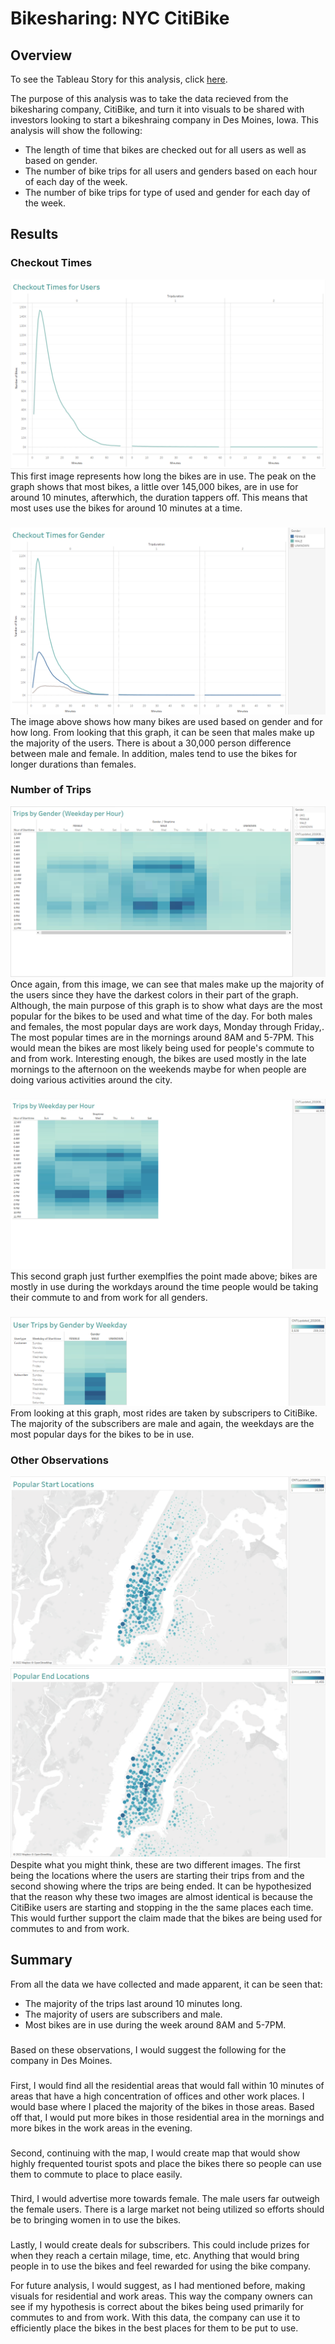 # Bikesharing: NYC CitiBike

## Overview

To see the Tableau Story for this analysis, click [here](https://public.tableau.com/shared/NZMNX7GZK?:display_count=n&:origin=viz_share_linkem).

The purpose of this analysis was to take the data recieved from the bikesharing company, CitiBike, and turn it into visuals to be shared with investors looking to start a bikeshraing company in Des Moines, Iowa. This analysis will show the following:
  - The length of time that bikes are checked out for all users as well as based on gender.
  - The number of bike trips for all users and genders based on each hour of each day of the week.
  - The number of bike trips for type of used and gender for each day of the week.

## Results
### Checkout Times
![checkout-times-for-users.png](https://github.com/mackalys/bikesharing/blob/main/bikesharing/images/checkout-times-for-users.png)
This first image represents how long the bikes are in use. The peak on the graph shows that most bikes, a little over 145,000 bikes, are in use for around 10 minutes, afterwhich, the duration tappers off. This means that most uses use the bikes for around 10 minutes at a time.
###
###
![checkout-times-for-gender.png](https://github.com/mackalys/bikesharing/blob/main/bikesharing/images/checkout-times-for-gender.png)
The image above shows how many bikes are used based on gender and for how long. From looking that this graph, it can be seen that males make up the majority of the users. There is about a 30,000 person difference between male and female. In addition, males tend to use the bikes for longer durations than females.

### Number of Trips
![trips-by-gender.png](https://github.com/mackalys/bikesharing/blob/main/bikesharing/images/trips-by-gender.png)
Once again, from this image, we can see that males make up the majority of the users since they have the darkest colors in their part of the graph. Although, the main purpose of this graph is to show what days are the most popular for the bikes to be used and what time of the day. For both males and females, the most popular days are work days, Monday through Friday,. The most popular times are in the mornings around 8AM and 5-7PM. This would mean the bikes are most likely being used for people's commute to and from work. Interesting enough, the bikes are used mostly in the late mornings to the afternoon on the weekends maybe for when people are doing various activities around the city.
###
###
![trips-by-weekday-per-hour.png](https://github.com/mackalys/bikesharing/blob/main/bikesharing/images/trips-by-weekday-per-hour.png)
This second graph just further exemplfies the point made above; bikes are mostly in use during the workdays around the time people would be taking their commute to and from work for all genders.
###
###
![user-trips-by-gender-by-weekday.png](https://github.com/mackalys/bikesharing/blob/main/bikesharing/images/user-trips-by-gender-by-weekday.png)
From looking at this graph, most rides are taken by subscripers to CitiBike. The majority of the subscribers are male and again, the weekdays are the most popular days for the bikes to be in use.

### Other Observations
![popular-start-locations.png](https://github.com/mackalys/bikesharing/blob/main/bikesharing/images/popular-start-locations.png)
![populat-end-locations.png](https://github.com/mackalys/bikesharing/blob/main/bikesharing/images/popular-end-locations.png)
Despite what you might think, these are two different images. The first being the locations where the users are starting their trips from and the second showing where the trips are being ended. It can be hypothesized that the reason why these two images are almost identical is because the CitiBike users are starting and stopping in the the same places each time. This would further support the claim made that the bikes are being used for commutes to and from work.

## Summary
From all the data we have collected and made apparent, it can be seen that:
  - The majority of the trips last around 10 minutes long.
  - The majority of users are subscribers and male.
  - Most bikes are in use during the week around 8AM and 5-7PM.
###
Based on these observations, I would suggest the following for the company in Des Moines.
###
  First, I would find all the residential areas that would fall within 10 minutes of areas that have a high concentration of offices and other work places. I would base where I placed the majority of the bikes in those areas. Based off that, I would put more bikes in those residential area in the mornings and more bikes in the work areas in the evening.
###
  Second, continuing with the map, I would create map that would show highly frequented tourist spots and place the bikes there so people can use them to commute to place to place easily.
###
  Third, I would advertise more towards female. The male users far outweigh the female users. There is a large market not being utilized so efforts should be to bringing women in to use the bikes.
###
  Lastly, I would create deals for subscribers. This could include prizes for when they reach a certain milage, time, etc. Anything that would bring people in to use the bikes and feel rewarded for using the bike company.

For future analysis, I would suggest, as I had mentioned before, making visuals for residential and work areas. This way the company owners can see if my hypothesis is correct about the bikes being used primarily for commutes to and from work. With this data, the company can use it to efficiently place the bikes in the best places for them to be put to use.

